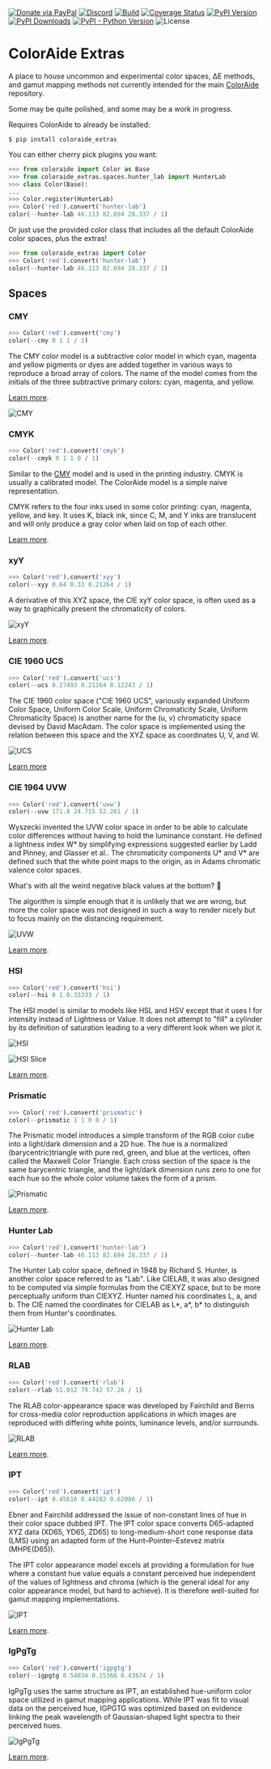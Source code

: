 [![Donate via PayPal][donate-image]][donate-link]
[![Discord][discord-image]][discord-link]
[![Build][github-ci-image]][github-ci-link]
[![Coverage Status][codecov-image]][codecov-link]
[![PyPI Version][pypi-image]][pypi-link]
[![PyPI Downloads][pypi-down]][pypi-link]
[![PyPI - Python Version][python-image]][pypi-link]
![License][license-image-mit]

# ColorAide Extras

A place to house uncommon and experimental color spaces, ∆E methods, and gamut mapping methods not currently intended
for the main [ColorAide](https://github.com/facelessuser/coloraide) repository.

Some may be quite polished, and some may be a work in progress.

Requires ColorAide to already be installed:

```console
$ pip install coloraide_extras
```

You can either cherry pick plugins you want:

```py
>>> from coloraide import Color as Base
>>> from coloraide_extras.spaces.hunter_lab import HunterLab
>>> class Color(Base):
... 
>>> Color.register(HunterLab)
>>> Color('red').convert('hunter-lab')
color(--hunter-lab 46.113 82.694 28.337 / 1)
```

Or just use the provided color class that includes all the default ColorAide color spaces, plus the extras!

```py
>>> from coloraide_extras import Color
>>> Color('red').convert('hunter-lab')
color(--hunter-lab 46.113 82.694 28.337 / 1)
```

## Spaces

### CMY

```py
>>> Color('red').convert('cmy')
color(--cmy 0 1 1 / 1)
```

The CMY color model is a subtractive color model in which cyan, magenta and yellow pigments or dyes are added together
in various ways to reproduce a broad array of colors. The name of the model comes from the initials of the three
subtractive primary colors: cyan, magenta, and yellow.

[Learn more](https://en.wikipedia.org/wiki/CMY_color_model).

![CMY](https://github.com/facelessuser/coloraide-extras/blob/main/images/cmy.png)

### CMYK

```py
>>> Color('red').convert('cmyk')
color(--cmyk 0 1 1 0 / 1)
```

Similar to the [CMY](#cmy) model and is used in the printing industry. CMYK is usually a calibrated model. The ColorAide
model is a simple naive representation.

CMYK refers to the four inks used in some color printing: cyan, magenta, yellow, and key. It uses K, black ink, since
C, M, and Y inks are translucent and will only produce a gray color when laid on top of each other.

[Learn more](https://en.wikipedia.org/wiki/CMY_color_model).

### xyY

```py
>>> Color('red').convert('xyy')
color(--xyy 0.64 0.33 0.21264 / 1)
```

A derivative of this XYZ space, the CIE xyY color space, is often used as a way to graphically present the chromaticity
of colors.

![xyY](https://github.com/facelessuser/coloraide-extras/blob/main/images/xyy.png)

[Learn more](https://en.wikipedia.org/wiki/CIE_1931_color_space#CIE_xy_chromaticity_diagram_and_the_CIE_xyY_color_space).

### CIE 1960 UCS

```py
>>> Color('red').convert('ucs')
color(--ucs 0.27493 0.21264 0.12243 / 1)
```

The CIE 1960 color space ("CIE 1960 UCS", variously expanded Uniform Color Space, Uniform Color Scale, Uniform
Chromaticity Scale, Uniform Chromaticity Space) is another name for the (u, v) chromaticity space devised by David
MacAdam. The color space is implemented using the relation between this space and the XYZ space as coordinates U, V, and
W.

![UCS](https://github.com/facelessuser/coloraide-extras/blob/main/images/ucs.png)

[Learn more](https://en.wikipedia.org/wiki/CIE_1960_color_space)

### CIE 1964 UVW

```py
>>> Color('red').convert('uvw')
color(--uvw 171.8 24.715 52.261 / 1)
```

Wyszecki invented the UVW color space in order to be able to calculate color differences without having to hold the
luminance constant. He defined a lightness index W* by simplifying expressions suggested earlier by Ladd and Pinney,
and Glasser et al.. The chromaticity components U* and V* are defined such that the white point maps to the origin,
as in Adams chromatic valence color spaces.

What's with all the weird negative black values at the bottom? :shrug:

The algorithm is simple enough that it is unlikely that we are wrong, but more the color space was not designed in such
a way to render nicely but to focus mainly on the distancing requirement.

![UVW](https://github.com/facelessuser/coloraide-extras/blob/main/images/uvw.png)

[Learn more](https://en.wikipedia.org/wiki/CIE_1964_color_space).

### HSI

```py
>>> Color('red').convert('hsi')
color(--hsi 0 1 0.33333 / 1)
```

The HSI model is similar to models like HSL and HSV except that it uses I for intensity instead of Lightness or Value.
It does not attempt to "fill" a cylinder by its definition of saturation leading to a very different look when we plot
it.

![HSI](https://github.com/facelessuser/coloraide-extras/blob/main/images/hsi.png)

![HSI Slice](https://github.com/facelessuser/coloraide-extras/blob/main/images/hsi-slice.png)

[Learn more](https://en.wikipedia.org/wiki/HSL_and_HSV#HSI_to_RGB).

### Prismatic

```py
>>> Color('red').convert('prismatic')
color(--prismatic 1 1 0 0 / 1)
```

The Prismatic model introduces a simple transform of the RGB color cube into a light/dark dimension and a 2D hue.  The
hue is a normalized (barycentric)triangle with pure red, green, and blue at the vertices, often called the Maxwell Color
Triangle.  Each cross section of the space is the same barycentric triangle, and the light/dark dimension runs zero to
one for each hue so the whole color volume takes the form of a prism.

![Prismatic](https://github.com/facelessuser/coloraide-extras/blob/main/images/prismatic.png)

[Learn more](http://psgraphics.blogspot.com/2015/10/prismatic-color-model.html).

### Hunter Lab

```py
>>> Color('red').convert('hunter-lab')
color(--hunter-lab 46.113 82.694 28.337 / 1)
```

The Hunter Lab color space, defined in 1948 by Richard S. Hunter, is another color space referred to as "Lab". Like
CIELAB, it was also designed to be computed via simple formulas from the CIEXYZ space, but to be more perceptually
uniform than CIEXYZ. Hunter named his coordinates L, a, and b. The CIE named the coordinates for CIELAB as L*, a*, b* to
distinguish them from Hunter's coordinates.

![Hunter Lab](https://github.com/facelessuser/coloraide-extras/blob/main/images/hunter-lab.png)

[Learn more](https://support.hunterlab.com/hc/en-us/articles/203997095-Hunter-Lab-Color-Scale-an08-96a2).

### RLAB

```py
>>> Color('red').convert('rlab')
color(--rlab 51.012 79.742 57.26 / 1)
```

The RLAB color-appearance space was developed by Fairchild and Berns for cross-media color reproduction applications in
which images are reproduced with differing white points, luminance levels, and/or surrounds.

![RLAB](https://github.com/facelessuser/coloraide-extras/blob/main/images/rlab.png)

[Learn more](https://scholarworks.rit.edu/cgi/viewcontent.cgi?article=1153&context=article).

### IPT

```py
>>> Color('red').convert('ipt')
color(--ipt 0.45616 0.44282 0.62086 / 1)
```

Ebner and Fairchild addressed the issue of non-constant lines of hue in their color space dubbed IPT. The IPT color
space converts D65-adapted XYZ data (XD65, YD65, ZD65) to long-medium-short cone response data (LMS) using an adapted
form of the Hunt–Pointer–Estevez matrix (MHPE(D65)).

The IPT color appearance model excels at providing a formulation for hue where a constant hue value equals a constant
perceived hue independent of the values of lightness and chroma (which is the general ideal for any color appearance
model, but hard to achieve). It is therefore well-suited for gamut mapping implementations.

![IPT](https://github.com/facelessuser/coloraide-extras/blob/main/images/ipt.png)

[Learn more](https://www.researchgate.net/publication/21677980_Development_and_Testing_of_a_Color_Space_IPT_with_Improved_Hue_Uniformity.).

### IgPgTg

```py
>>> Color('red').convert('igpgtg')
color(--igpgtg 0.54834 0.15366 0.43674 / 1)
```

IgPgTg uses the same structure as IPT, an established hue-uniform color space utilized in gamut mapping applications.
While IPT was fit to visual data on the perceived hue, IGPGTG was optimized based on evidence linking the peak
wavelength of Gaussian-shaped light spectra to their perceived hues.

![IgPgTg](https://github.com/facelessuser/coloraide-extras/blob/main/images/igpgtg.png)

[Learn more](https://www.researchgate.net/publication/21677980_Development_and_Testing_of_a_Color_Space_IPT_with_Improved_Hue_Uniformity.).

[github-ci-image]: https://github.com/facelessuser/coloraide-extras/workflows/build/badge.svg?branch=main&event=push
[github-ci-link]: https://github.com/facelessuser/coloraide-extras/actions?query=workflow%3Abuild+branch%3Amaster
[discord-image]: https://img.shields.io/discord/678289859768745989?logo=discord&logoColor=aaaaaa&color=mediumpurple&labelColor=333333
[discord-link]:https://discord.gg/TWs8Tgr
[codecov-image]: https://img.shields.io/codecov/c/github/facelessuser/coloraide-extras/main.svg?logo=codecov&logoColor=aaaaaa&labelColor=333333
[codecov-link]: https://codecov.io/github/facelessuser/coloraide-extras
[pypi-image]: https://img.shields.io/pypi/v/coloraide-extras.svg?logo=pypi&logoColor=aaaaaa&labelColor=333333
[pypi-down]: https://img.shields.io/pypi/dm/coloraide-extras.svg?logo=pypi&logoColor=aaaaaa&labelColor=333333
[pypi-link]: https://pypi.python.org/pypi/coloraide-extras
[python-image]: https://img.shields.io/pypi/pyversions/coloraide_extras?logo=python&logoColor=aaaaaa&labelColor=333333
[license-image-mit]: https://img.shields.io/badge/license-MIT-blue.svg?labelColor=333333
[donate-image]: https://img.shields.io/badge/Donate-PayPal-3fabd1?logo=paypal
[donate-link]: https://www.paypal.me/facelessuser
